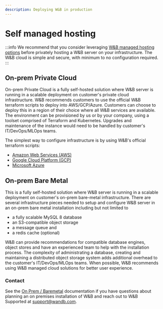 ```yaml
---
description: Deploying W&B in production
---
```


# Self managed hosting

:::info
We recommend that you consider leveraging [W&B managed hosting options](./wb-managed.md) before privately hosting a W&B server on your infrastructure. The W&B cloud is simple and secure, with minimum to no configuration required.
:::

## On-prem Private Cloud

On-prem Private Cloud is a fully self-hosted solution where W&B server is running in a scalable deployment on customer's private cloud infrastructure. W&B recommends customers to use the official W&B terraform scripts to deploy into AWS/GCP/Azure. Customers can choose to deploy this in a region of their choice where all W&B services are available. The environment can be provisioned by us or by your company, using a toolset comprised of Terraform and Kubernetes. Upgrades and maintenance of the instance would need to be handled by customer's IT/DevOps/MLOps teams.

The simplest way to configure infrastructure is by using W&B's official terraform scripts:

- [Amazon Web Services (AWS)](https://github.com/wandb/terraform-aws-wandb)
- [Google Cloud Platform (GCP)](https://github.com/wandb/terraform-google-wandb)
- [Microsoft Azure](https://github.com/wandb/terraform-azurerm-wandb)

## On-prem Bare Metal

This is a fully self-hosted solution where W&B server is running in a scalable deployment on customer's on-prem bare-metal infrastructure. There are several infrastructure pieces needed to setup and configure W&B server in an on-prem bare metal installation including but not limited to

- a fully scalable MySQL 8 database
- an S3-compatible object storage
- a message queue and
- a redis cache (optional)

W&B can provide recommendations for compatible database engines, object stores and have an experienced team to help with the installation process. The complexity of administrating a database, creating and maintaining a distributed object storage system adds additional overhead to the customer's IT/DevOps/MLOps teams. When possible, W&B recommends using W&B managed cloud solutions for better user experience.

### Contact

See the [On Prem / Baremetal](../how-to-guides/bare-metal.md) documentation if you have questions about planning an on premises installation of W&B and reach out to W&B Supported at support@wandb.com.
